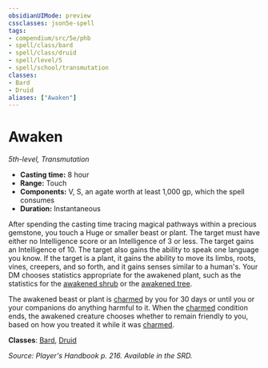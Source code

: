 ```yaml
---
obsidianUIMode: preview
cssclasses: json5e-spell
tags:
- compendium/src/5e/phb
- spell/class/bard
- spell/class/druid
- spell/level/5
- spell/school/transmutation
classes:
- Bard
- Druid
aliases: ["Awaken"]
---
```

# Awaken
*5th-level, Transmutation*  

- **Casting time:** 8 hour
- **Range:** Touch
- **Components:** V, S, an agate worth at least 1,000 gp, which the spell consumes
- **Duration:** Instantaneous

After spending the casting time tracing magical pathways within a precious gemstone, you touch a Huge or smaller beast or plant. The target must have either no Intelligence score or an Intelligence of 3 or less. The target gains an Intelligence of 10. The target also gains the ability to speak one language you know. If the target is a plant, it gains the ability to move its limbs, roots, vines, creepers, and so forth, and it gains senses similar to a human's. Your DM chooses statistics appropriate for the awakened plant, such as the statistics for the [awakened shrub](/3-Mechanics/CLI/bestiary/plant/awakened-shrub.md) or the [awakened tree](/3-Mechanics/CLI/bestiary/plant/awakened-tree.md).

The awakened beast or plant is [charmed](/3-Mechanics/CLI/rules/conditions.md#charmed) by you for 30 days or until you or your companions do anything harmful to it. When the [charmed](/3-Mechanics/CLI/rules/conditions.md#charmed) condition ends, the awakened creature chooses whether to remain friendly to you, based on how you treated it while it was [charmed](/3-Mechanics/CLI/rules/conditions.md#charmed).

**Classes**: [Bard](/3-Mechanics/CLI/classes/bard.md), [Druid](/3-Mechanics/CLI/classes/druid.md)

*Source: Player's Handbook p. 216. Available in the SRD.*